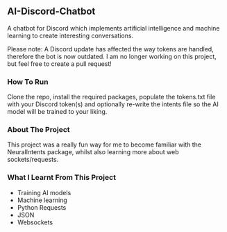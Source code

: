 ## AI-Discord-Chatbot
A chatbot for Discord which implements artificial intelligence and machine learning to create interesting conversations.

Please note: A Discord update has affected the way tokens are handled, therefore the bot is now outdated. I am no longer working on this project, but feel free to create a pull request!

### How To Run

Clone the repo, install the required packages, populate the tokens.txt file with your Discord token(s) and optionally re-write the intents file so the AI model will be trained to your liking.

### About The Project

This project was a really fun way for me to become familiar with the NeuralIntents package, whilst also learning more about web sockets/requests.

### What I Learnt From This Project

- Training AI models
- Machine learning
- Python Requests
- JSON
- Websockets
